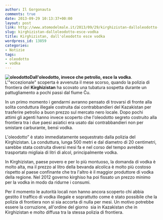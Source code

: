 ```yaml
---
author: Il Gorgonauta
comments: true
date: 2013-09-29 10:13:37+00:00
layout: post
link: http://www.atomodelmale.it/2013/09/29/kirghizistan-dalloleodotto-esce-vodka/
slug: kirghizistan-dalloleodotto-esce-vodka
title: Kirghizistan, dall'oleodotto esce vodka
wordpress_id: 13859
categories:
- Notizie
tags:
- oleodotto
- vodka
---
```


**![oleodotto](http://www.atomodelmale.it/wp-content/uploads/2013/09/oleodotto.jpg)Dall'oleodotto, invece che petrolio, esce la vodka**. L'"eccezionale" scoperta è avvenuta il mese scorso, quando la polizia di frontiera del **Kirghizistan** ha scovato una tubatura sospetta durante un pattugliamento a pochi passi dal fiume Ču.

In un primo momento i gendarmi avranno pensato di trovarsi di fronte alla solita conduttura illegale costruita dai contrabbandieri del Kazakistan per trasferire petrolio a buon prezzo sul mercato nero locale. Dopo pochi attimi gli agenti hanno invece scoperto che l'oleodotto segreto costruito alla frontiera tra i due paesi asiatici era usato dai contrabbandieri non per smistare carburante, bensì vodka.

L'oleodotto” è stato immediatamente sequestrato dalla polizia del Kirghizistan. La conduttura, lunga 500 metri e dal diametro di 20 centimetri, sarebbe stata costruita diversi mesi fa e nel corso del tempo avrebbe trasportato migliaia di litri di alcol, principalmente vodka.



In Kirghizistan, paese povero e per lo più montuoso, la domanda di vodka è molto alta, ma il prezzo al litro della bevanda alcolica è molto più costoso rispetto al paese confinante che tra l'altro è il maggior produttore di vodka della regione. Nel 2012 governo kirghiso ha poi fissato un prezzo minimo per la vodka in modo da ridurne i consumi.

Per il momento le autorità locali non hanno ancora scoperto chi abbia gestito il traffico di vodka illegale e soprattutto come è stato possibile che la polizia di frontiera non si sia accorta di nulla per mesi. Un motivo potrebbe essere la corruzione, all'ordine del giorno  sia in Kazakistan che in Kirghizistan e molto diffusa tra la stessa polizia di frontiera.
